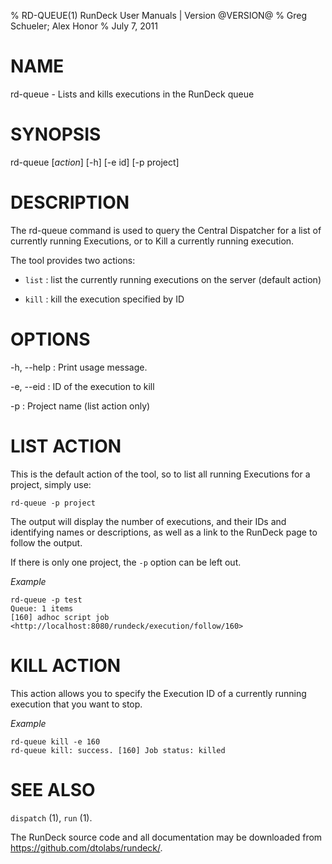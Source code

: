 % RD-QUEUE(1) RunDeck User Manuals | Version @VERSION@
% Greg Schueler; Alex Honor
% July 7, 2011

# NAME

rd-queue - Lists and kills executions in the RunDeck queue

# SYNOPSIS

rd-queue [*action*] [-h] [-e id] [-p project]

# DESCRIPTION

The rd-queue command is used to query the Central Dispatcher for a list of currently running Executions, or to Kill a currently running execution.

The tool provides two actions:

* `list`
: list the currently running executions on the server (default action)

* `kill`
: kill the execution specified by ID

# OPTIONS

-h, \--help
:    Print usage message.

-e, \--eid
:    ID of the execution to kill

-p
:    Project name (list action only)


# LIST ACTION #

This is the default action of the tool, so to list all running Executions for a project, simply use:

    rd-queue -p project

The output will display the number of executions, and their IDs and identifying names or descriptions, as well as a link to the RunDeck page to follow the output.

If there is only one project, the `-p` option can be left out.

*Example*

    rd-queue -p test
    Queue: 1 items
    [160] adhoc script job <http://localhost:8080/rundeck/execution/follow/160>

# KILL ACTION #

This action allows you to specify the Execution ID of a currently running execution that you want to stop.

*Example*

    rd-queue kill -e 160
    rd-queue kill: success. [160] Job status: killed
  
# SEE ALSO

`dispatch` (1), `run` (1).

The RunDeck source code and all documentation may be downloaded from
<https://github.com/dtolabs/rundeck/>.
